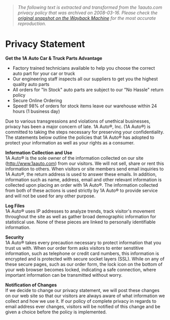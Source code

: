 > *The following text is extracted and transformed from the 1aauto.com privacy policy that was archived on 2008-03-16. Please check the [original snapshot on the Wayback Machine](https://web.archive.org/web/20080316201549id_/http%3A//www.1aauto.com/privacy_statement.php) for the most accurate reproduction.*

# Privacy Statement

**Get the 1A Auto Car & Truck Parts Advantage**

  * Factory trained technicians available to help you choose the correct auto part for your car or truck 
  * Our engineering staff inspects all our suppliers to get you the highest quality auto parts
  * All orders for "In Stock" auto parts are subject to our "No Hassle" return policy
  * Secure Online Ordering
  * Speed! 98% of orders for stock items leave our warehouse within 24 hours (1 business day)



Due to various transgressions and violations of unethical businesses, privacy has been a major concern of late. 1A Auto®, Inc. (1A Auto®) is committed to taking the steps necessary for preserving your confidentiality. The statements below outline the policies that 1A Auto® has adopted to protect your information as well as your rights as a consumer. 

**Information Collection and Use**  
1A Auto® is the sole owner of the information collected on our site (http://www.1aauto.com) from our visitors. We will not sell, share or rent this information to others. When visitors or site members send email inquiries to 1A Auto®, the return address is used to answer these emails. In addition, information such as name, address, email and other relevant information is collected upon placing an order with 1A Auto®. The information collected from both of these actions is used strictly by 1A Auto® to provide service and will not be used for any other purpose. 

**Log Files**  
1A Auto® uses IP addresses to analyze trends, track visitor's movement throughout the site as well as gather broad demographic information for statistical use. None of these pieces are linked to personally identifiable information. 

**Security**  
1A Auto® takes every precaution necessary to protect information that you trust us with. When our order form asks visitors to enter senstitive information, such as telephone or credit card numbers, this information is encrypted and is protected with secure socket layers (SSL). While on any of these secure pages, such as our order form, the lock icon on the bottom of your web browser becomes locked, indicating a safe connection, where important information can be transmitted without worry. 

**Notification of Changes**  
If we decide to change our privacy statement, we will post these changes on our web site so that our visitors are always aware of what information we collect and how we use it. If our policy of complete privacy in regards to email address ever changes, visitors will be notified of this change and be given a choice before the policy is implemented. 
